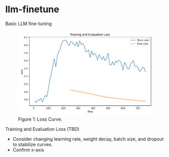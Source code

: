 # llm-finetune
Basic LLM fine-tuning

<figure>
    <img src="results_llm/loss_curve.png" alt="Screenshot">
    <figcaption>Figure 1: Loss Curve.</figcaption>
</figure>

Training and Evaluation Loss (TBD)
- Consider changing learning rate, weight decay, batch size, and dropout to stabilize curves.
- Confirm x-axis
